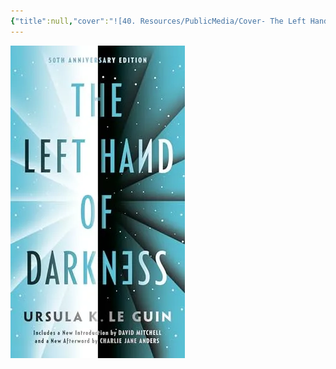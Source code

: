 ```yaml
---
{"title":null,"cover":"![40. Resources/PublicMedia/Cover- The Left Hand of Darkness.png](../../40.%20Resources/PublicMedia/Cover-%20The%20Left%20Hand%20of%20Darkness.png)","ReadStatus":"No Started","creator":"Ursula K Le Guin","publish":true,"Rating":null,"Published":"1969","tags":["#Sources/Books"],"PassFrontmatter":true,"created":"2024-12-06T14:11:04.851-04:00","updated":"2024-12-07T19:48:51.633-04:00"}
---
```


![40. Resources/PublicMedia/Cover- The Left Hand of Darkness.png](../../40.%20Resources/PublicMedia/Cover-%20The%20Left%20Hand%20of%20Darkness.png)